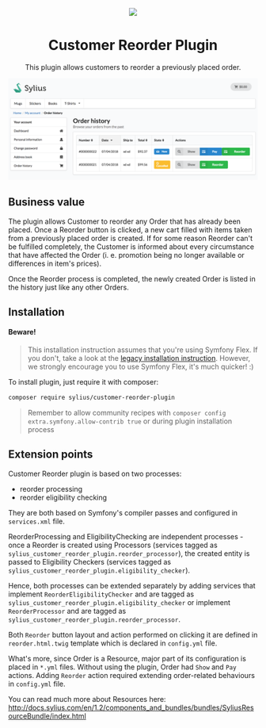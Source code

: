 <p align="center">
    <a href="https://sylius.com" target="_blank">
        <img src="https://demo.sylius.com/assets/shop/img/logo.png" />
    </a>
</p>

<h1 align="center">Customer Reorder Plugin</h1>

<p align="center">This plugin allows customers to reorder a previously placed order.</p>

![Screenshot showing the customer's orders page with reorder buttons](docs/screenshot.png)

## Business value

The plugin allows Customer to reorder any Order that has already been placed. Once a Reorder button is clicked, a new cart 
filled with items taken from a previously placed order is created. If for some reason Reorder can't be fulfilled completely,
the Customer is informed about every circumstance that have affected the Order (i. e. promotion being no longer available
or differences in item's prices).

Once the Reorder process is completed, the newly created Order is listed in the history just like any other Orders.

## Installation

#### Beware!

> This installation instruction assumes that you're using Symfony Flex. If you don't, take a look at the
[legacy installation instruction](docs/legacy_installation.md). However, we strongly encourage you to use
Symfony Flex, it's much quicker! :)

To install plugin, just require it with composer:

```bash
composer require sylius/customer-reorder-plugin
```

> Remember to allow community recipes with `composer config extra.symfony.allow-contrib true` or during plugin installation process

## Extension points

Customer Reorder plugin is based on two processes:

* reorder processing
* reorder eligibility checking

They are both based on Symfony's compiler passes and configured in `services.xml` file.

ReorderProcessing and EligibilityChecking are independent processes - once a Reorder
is created using Processors (services tagged as `sylius_customer_reorder_plugin.reorder_processor`), the created
entity is passed to Eligibility Checkers (services tagged as `sylius_customer_reorder_plugin.eligibility_checker`).

Hence, both processes can be extended separately by adding services that implement `ReorderEligibilityChecker`
and are tagged as `sylius_customer_reorder_plugin.eligibility_checker` or implement `ReorderProcessor` and are tagged as
`sylius_customer_reorder_plugin.reorder_processor`.

Both `Reorder` button layout and action performed on clicking it are defined in
`reorder.html.twig` template which is declared in `config.yml` file.

What's more, since Order is a Resource, major part of its configuration is placed
in `*.yml` files. Without using the plugin, Order had `Show` and `Pay` actions.
Adding `Reorder` action required extending order-related behaviours in `config.yml` file.

You can read much more about Resources here:
<http://docs.sylius.com/en/1.2/components_and_bundles/bundles/SyliusResourceBundle/index.html> 
